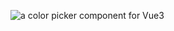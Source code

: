 
![a color picker component for Vue3](https://github.com/chnkarl/slim-color-picker/blob/main/public/image/readme/focus.png?raw=true)